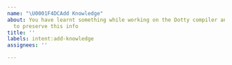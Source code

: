 ```yaml
---
name: "\U0001F4DCAdd Knowledge"
about: You have learnt something while working on the Dotty compiler and you want
  to preserve this info
title: ''
labels: intent:add-knowledge
assignees: ''

---
```



